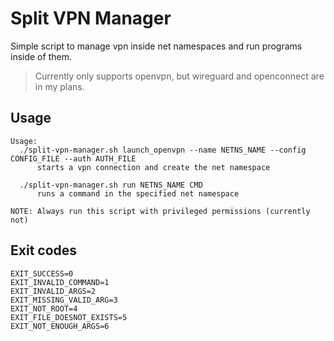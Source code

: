 # Split VPN Manager

Simple script to manage vpn inside net namespaces and run programs inside of them.

> Currently only supports openvpn, but wireguard and openconnect are in my plans.

## Usage

```
Usage:
  ./split-vpn-manager.sh launch_openvpn --name NETNS_NAME --config CONFIG_FILE --auth AUTH_FILE
      starts a vpn connection and create the net namespace

  ./split-vpn-manager.sh run NETNS_NAME CMD
      runs a command in the specified net namespace

NOTE: Always run this script with privileged permissions (currently not)
```

## Exit codes

```
EXIT_SUCCESS=0
EXIT_INVALID_COMMAND=1
EXIT_INVALID_ARGS=2
EXIT_MISSING_VALID_ARG=3
EXIT_NOT_ROOT=4
EXIT_FILE_DOESNOT_EXISTS=5
EXIT_NOT_ENOUGH_ARGS=6
```

